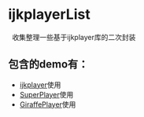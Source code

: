 # ijkplayerList
 
收集整理一些基于ijkplayer库的二次封装

## 包含的demo有：
* [ijkplayer](https://github.com/Bilibili/ijkplayer)使用
* [SuperPlayer](https://github.com/luozhimin0918/SuperPlayer)使用
* [GiraffePlayer](https://github.com/tcking/GiraffePlayer)使用
